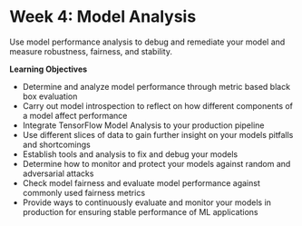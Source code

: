 # Week 4: Model Analysis
Use model performance analysis to debug and remediate your model and measure robustness, fairness, and stability.


**Learning Objectives**


* Determine and analyze model performance through metric based black box evaluation
* Carry out model introspection to reflect on how different components of a model affect performance
* Integrate TensorFlow Model Analysis to your production pipeline
* Use different slices of data to gain further insight on your models pitfalls and shortcomings
* Establish tools and analysis to fix and debug your models
* Determine how to monitor and protect your models against random and adversarial attacks
* Check model fairness and evaluate model performance against commonly used fairness metrics
* Provide ways to continuously evaluate and monitor your models in production for ensuring stable performance of ML applications
